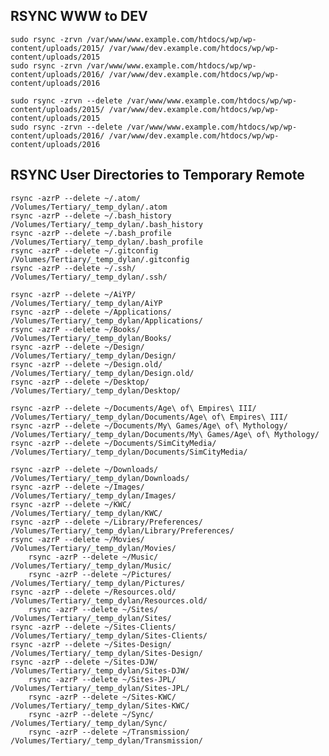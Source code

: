 ## RSYNC WWW to DEV

	sudo rsync -zrvn /var/www/www.example.com/htdocs/wp/wp-content/uploads/2015/ /var/www/dev.example.com/htdocs/wp/wp-content/uploads/2015
	sudo rsync -zrvn /var/www/www.example.com/htdocs/wp/wp-content/uploads/2016/ /var/www/dev.example.com/htdocs/wp/wp-content/uploads/2016

	sudo rsync -zrvn --delete /var/www/www.example.com/htdocs/wp/wp-content/uploads/2015/ /var/www/dev.example.com/htdocs/wp/wp-content/uploads/2015
	sudo rsync -zrvn --delete /var/www/www.example.com/htdocs/wp/wp-content/uploads/2016/ /var/www/dev.example.com/htdocs/wp/wp-content/uploads/2016

## RSYNC User Directories to Temporary Remote
```
rsync -azrP --delete ~/.atom/        /Volumes/Tertiary/_temp_dylan/.atom
rsync -azrP --delete ~/.bash_history /Volumes/Tertiary/_temp_dylan/.bash_history
rsync -azrP --delete ~/.bash_profile /Volumes/Tertiary/_temp_dylan/.bash_profile
rsync -azrP --delete ~/.gitconfig    /Volumes/Tertiary/_temp_dylan/.gitconfig
rsync -azrP --delete ~/.ssh/         /Volumes/Tertiary/_temp_dylan/.ssh/

rsync -azrP --delete ~/AiYP/         /Volumes/Tertiary/_temp_dylan/AiYP
rsync -azrP --delete ~/Applications/ /Volumes/Tertiary/_temp_dylan/Applications/
rsync -azrP --delete ~/Books/        /Volumes/Tertiary/_temp_dylan/Books/
rsync -azrP --delete ~/Design/       /Volumes/Tertiary/_temp_dylan/Design/
rsync -azrP --delete ~/Design.old/   /Volumes/Tertiary/_temp_dylan/Design.old/
rsync -azrP --delete ~/Desktop/      /Volumes/Tertiary/_temp_dylan/Desktop/

rsync -azrP --delete ~/Documents/Age\ of\ Empires\ III/        /Volumes/Tertiary/_temp_dylan/Documents/Age\ of\ Empires\ III/
rsync -azrP --delete ~/Documents/My\ Games/Age\ of\ Mythology/ /Volumes/Tertiary/_temp_dylan/Documents/My\ Games/Age\ of\ Mythology/
rsync -azrP --delete ~/Documents/SimCityMedia/                 /Volumes/Tertiary/_temp_dylan/Documents/SimCityMedia/

rsync -azrP --delete ~/Downloads/           /Volumes/Tertiary/_temp_dylan/Downloads/
rsync -azrP --delete ~/Images/              /Volumes/Tertiary/_temp_dylan/Images/
rsync -azrP --delete ~/KWC/                 /Volumes/Tertiary/_temp_dylan/KWC/
rsync -azrP --delete ~/Library/Preferences/ /Volumes/Tertiary/_temp_dylan/Library/Preferences/
rsync -azrP --delete ~/Movies/              /Volumes/Tertiary/_temp_dylan/Movies/
	rsync -azrP --delete ~/Music/               /Volumes/Tertiary/_temp_dylan/Music/
	rsync -azrP --delete ~/Pictures/            /Volumes/Tertiary/_temp_dylan/Pictures/
rsync -azrP --delete ~/Resources.old/       /Volumes/Tertiary/_temp_dylan/Resources.old/
	rsync -azrP --delete ~/Sites/           /Volumes/Tertiary/_temp_dylan/Sites/
rsync -azrP --delete ~/Sites-Clients/       /Volumes/Tertiary/_temp_dylan/Sites-Clients/
rsync -azrP --delete ~/Sites-Design/        /Volumes/Tertiary/_temp_dylan/Sites-Design/
rsync -azrP --delete ~/Sites-DJW/           /Volumes/Tertiary/_temp_dylan/Sites-DJW/
	rsync -azrP --delete ~/Sites-JPL/           /Volumes/Tertiary/_temp_dylan/Sites-JPL/
	rsync -azrP --delete ~/Sites-KWC/           /Volumes/Tertiary/_temp_dylan/Sites-KWC/
	rsync -azrP --delete ~/Sync/                /Volumes/Tertiary/_temp_dylan/Sync/
	rsync -azrP --delete ~/Transmission/        /Volumes/Tertiary/_temp_dylan/Transmission/
```
